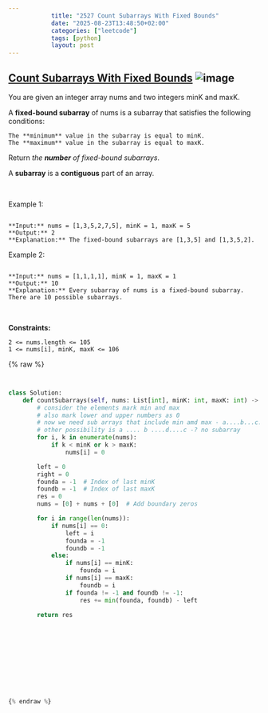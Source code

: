 ```yaml
---
            title: "2527 Count Subarrays With Fixed Bounds"
            date: "2025-08-23T13:48:50+02:00"
            categories: ["leetcode"]
            tags: [python]
            layout: post
---
```

            
## [Count Subarrays With Fixed Bounds](https://leetcode.com/problems/count-subarrays-with-fixed-bounds) ![image](https://img.shields.io/badge/Difficulty-Hard-red)

You are given an integer array nums and two integers minK and maxK.

A **fixed-bound subarray** of nums is a subarray that satisfies the following conditions:

	The **minimum** value in the subarray is equal to minK.
	The **maximum** value in the subarray is equal to maxK.

Return *the **number** of fixed-bound subarrays*.

A **subarray** is a **contiguous** part of an array.

 

Example 1:

```

**Input:** nums = [1,3,5,2,7,5], minK = 1, maxK = 5
**Output:** 2
**Explanation:** The fixed-bound subarrays are [1,3,5] and [1,3,5,2].

```

Example 2:

```

**Input:** nums = [1,1,1,1], minK = 1, maxK = 1
**Output:** 10
**Explanation:** Every subarray of nums is a fixed-bound subarray. There are 10 possible subarrays.

```

 

**Constraints:**

	2 <= nums.length <= 105
	1 <= nums[i], minK, maxK <= 106

{% raw %}


```python


class Solution:
    def countSubarrays(self, nums: List[int], minK: int, maxK: int) -> int:
        # consider the elements mark min and max
        # also mark lower and upper numbers as 0  
        # now we need sub arrays that include min amd max - a....b...c...d -> d - a 
        # other possibility is a .... b ....d....c -? no subarray 
        for i, k in enumerate(nums):
            if k < minK or k > maxK:
                nums[i] = 0

        left = 0
        right = 0
        founda = -1  # Index of last minK
        foundb = -1  # Index of last maxK
        res = 0
        nums = [0] + nums + [0]  # Add boundary zeros

        for i in range(len(nums)):
            if nums[i] == 0:
                left = i
                founda = -1
                foundb = -1
            else:
                if nums[i] == minK:
                    founda = i
                if nums[i] == maxK:
                    foundb = i
                if founda != -1 and foundb != -1:
                    res += min(founda, foundb) - left

        return res
        

            

            

            

        


{% endraw %}
```
